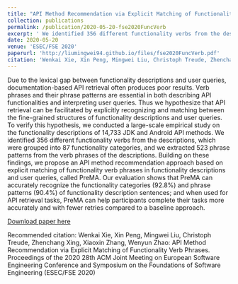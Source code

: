 ```yaml
---
title: "API Method Recommendation via Explicit Matching of Functionality Verb Phrases"
collection: publications
permalink: /publication/2020-05-20-fse2020FuncVerb
excerpt: ' We identified 356 different functionality verbs from the descriptions, which were grouped into 87 functionality categories, and we extracted 523 phrase patterns from the verb phrases of the descriptions. Building on these findings, we propose an API method recommendation approach based on explicit matching of functionality verb phrases in functionality descriptions and user queries, called PreMA. '
date: 2020-05-20
venue: 'ESEC/FSE 2020'
paperurl: 'http://liumingwei94.github.io/files/fse2020FuncVerb.pdf'
citation: 'Wenkai Xie, Xin Peng, Mingwei Liu, Christoph Treude, Zhenchang Xing, Xiaoxin Zhang, Wenyun Zhao: API Method Recommendation via Explicit Matching of Functionality Verb Phrases. Proceedings of the 2020 28th ACM Joint Meeting on European Software Engineering Conference and Symposium on the Foundations of Software Engineering (ESEC/FSE 2020)'
---
```

Due to the lexical gap between functionality descriptions and user queries, documentation-based API retrieval often produces poor results. Verb phrases and their phrase patterns are essential in both describing API functionalities and interpreting user queries. Thus we hypothesize that API retrieval can be facilitated by explicitly recognizing and matching between the fine-grained structures of functionality descriptions and user queries. To verify this hypothesis, we conducted a large-scale empirical study on the functionality descriptions of 14,733 JDK and Android API methods. We identified 356 different functionality verbs from the descriptions, which were grouped into 87 functionality categories, and we extracted 523 phrase patterns from the verb phrases of the descriptions. Building on these findings, we propose an API method recommendation approach based on explicit matching of functionality verb phrases in functionality descriptions and user queries, called PreMA. Our evaluation shows that PreMA can accurately recognize the functionality categories (92.8%) and phrase patterns (90.4%) of functionality description sentences; and when used for API retrieval tasks, PreMA can help participants complete their tasks more accurately and with fewer retries compared to a baseline approach.

[Download paper here](http://liumingwei94.github.io/files/fse2020FuncVerb.pdf)

Recommended citation: Wenkai Xie, Xin Peng, Mingwei Liu, Christoph Treude, Zhenchang Xing, Xiaoxin Zhang, Wenyun Zhao: API Method Recommendation via Explicit Matching of Functionality Verb Phrases. Proceedings of the 2020 28th ACM Joint Meeting on European Software Engineering Conference and Symposium on the Foundations of Software Engineering (ESEC/FSE 2020)

